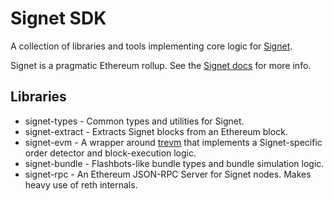 # Signet SDK

A collection of libraries and tools implementing core logic for
[Signet].

Signet is a pragmatic Ethereum rollup. See the [Signet docs] for more info.

## Libraries

- signet-types - Common types and utilities for Signet.
- signet-extract - Extracts Signet blocks from an Ethereum block.
- signet-evm - A wrapper around [trevm] that implements a Signet-specific order
  detector and block-execution logic.
- signet-bundle - Flashbots-like bundle types and bundle simulation logic.
- signet-rpc - An Ethereum JSON-RPC Server for Signet nodes. Makes heavy use of
  reth internals.

[Signet]: https://signet.sh
[trevm]: https://docs.rs/trevm/latest/trevm/
[Signet docs]: https://docs.signet.sh
